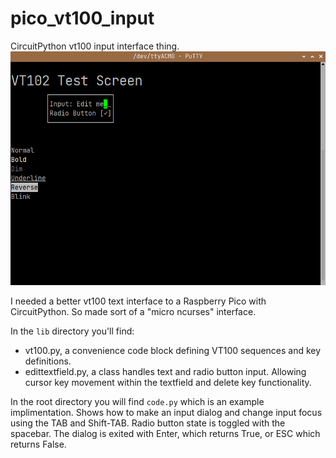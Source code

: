 # pico_vt100_input
CircuitPython vt100 input interface thing.
![Picture of putty session](pic/vt100_screen.png)

I needed a better vt100 text interface to a Raspberry Pico with CircuitPython. 
So made sort of a "micro ncurses" interface.

In the `lib` directory you'll find:

 * vt100.py, a convenience code block defining VT100 sequences and key
definitions.
 * edittextfield.py, a class handles text and radio button input. Allowing 
cursor key movement within the textfield and delete key functionality.

In the root directory you will find `code.py` which is an example
implimentation. Shows how to make an input dialog and change input focus using
the TAB and Shift-TAB. Radio button state is toggled with the spacebar. The
dialog is exited with Enter, which returns True, or ESC which returns False.
  